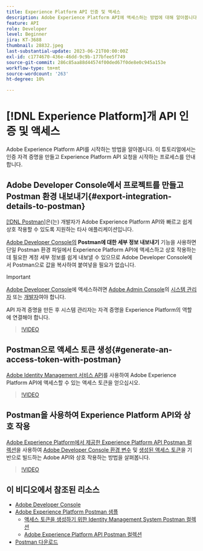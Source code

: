 ```yaml
---
title: Experience Platform API 인증 및 액세스
description: Adobe Experience Platform API에 액세스하는 방법에 대해 알아봅니다.
feature: API
role: Developer
level: Beginner
jira: KT-3688
thumbnail: 28832.jpeg
last-substantial-update: 2023-06-21T00:00:00Z
exl-id: c1774670-436e-46dd-9c9b-177bfee5f749
source-git-commit: 286c85aa88d44574f00ded67f0de8e0c945a153e
workflow-type: tm+mt
source-wordcount: '263'
ht-degree: 10%

---
```


# [!DNL Experience Platform]개 API 인증 및 액세스

Adobe Experience Platform API를 시작하는 방법을 알아봅니다. 이 튜토리얼에서는 인증 자격 증명을 만들고 Experience Platform API 요청을 시작하는 프로세스를 안내합니다.

## Adobe Developer Console에서 프로젝트를 만들고 Postman 환경 내보내기{#export-integration-details-to-postman}

[[!DNL Postman]](https://www.postman.com/)은(는) 개발자가 Adobe Experience Platform API와 빠르고 쉽게 상호 작용할 수 있도록 지원하는 타사 애플리케이션입니다.

[Adobe Developer Console의](https://developer.adobe.com/console/home) **Postman에 대한 세부 정보 내보내기** 기능을 사용하면 단일 Postman 환경 파일에서 Experience Platform API에 액세스하고 상호 작용하는 데 필요한 계정 세부 정보를 쉽게 내보낼 수 있으므로 Adobe Developer Console에서 Postman으로 값을 복사하여 붙여넣을 필요가 없습니다.

>[!IMPORTANT]
>
>[Adobe Developer Console](https://developer.adobe.com/console/home)에 액세스하려면 [Adobe Admin Console](https://adminconsole.adobe.com)의 [시스템 관리자](https://helpx.adobe.com/kr/enterprise/using/admin-roles.html) 또는 [개발자](https://helpx.adobe.com/kr/enterprise/using/manage-developers.html#:~:text=Add%20developers%20to%20a%20single%20product%20profile&amp;text=In%20the%20Admin%20Console%2C%20navigate,in%20the%20upper%2Dright%20corner.)여야 합니다.
>
> API 자격 증명을 만든 후 시스템 관리자는 자격 증명을 Experience Platform의 역할에 연결해야 합니다.

>[!VIDEO](https://video.tv.adobe.com/v/31705/?learn=on&enablevpops&captions=kor)

## Postman으로 액세스 토큰 생성{#generate-an-access-token-with-postman}

[Adobe Identity Management 서비스 API](https://github.com/adobe/experience-platform-postman-samples/tree/master/apis/ims)를 사용하여 Adobe Experience Platform API에 액세스할 수 있는 액세스 토큰을 얻으십시오.

>[!VIDEO](https://video.tv.adobe.com/v/32728/?learn=on&enablevpops&captions=kor)


## Postman을 사용하여 Experience Platform API와 상호 작용

[Adobe Experience Platform에서 제공한 Experience Platform API Postman 컬렉션](https://github.com/adobe/experience-platform-postman-samples/tree/master/apis/experience-platform)을 사용하여 [Adobe Developer Console 환경 변수](#export-integration-details-to-postman) 및 [생성된 액세스 토큰](#generate-an-access-token-with-postman)을 기반으로 빌드하는 Adobe API와 상호 작용하는 방법을 살펴봅니다.

>[!VIDEO](https://video.tv.adobe.com/v/32722/?learn=on&enablevpops&captions=kor)


## 이 비디오에서 참조된 리소스

* [Adobe Developer Console](https://developer.adobe.com/console/home)
* [Adobe Experience Platform Postman 샘플](https://github.com/adobe/experience-platform-postman-samples)
   * [액세스 토큰을 생성하기 위한 Identity Management System Postman 컬렉션](https://github.com/adobe/experience-platform-postman-samples/tree/master/apis/ims)
   * [Adobe Experience Platform API Postman 컬렉션](https://github.com/adobe/experience-platform-postman-samples/tree/master/apis/experience-platform)
* [Postman 다운로드](https://www.postman.com/)
